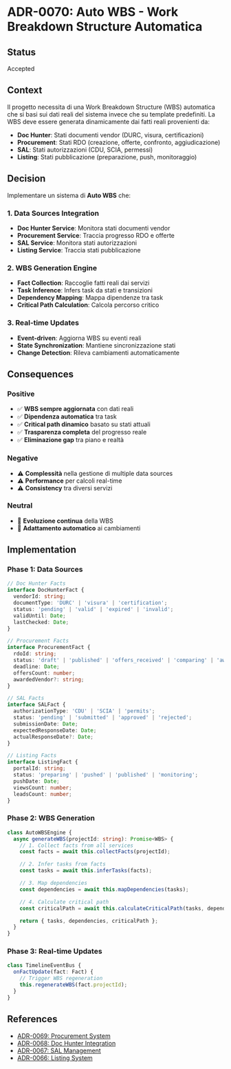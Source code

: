 # ADR-0070: Auto WBS - Work Breakdown Structure Automatica

## Status

Accepted

## Context

Il progetto necessita di una Work Breakdown Structure (WBS) automatica che si basi sui dati reali del sistema invece che su template predefiniti. La WBS deve essere generata dinamicamente dai fatti reali provenienti da:

- **Doc Hunter**: Stati documenti vendor (DURC, visura, certificazioni)
- **Procurement**: Stati RDO (creazione, offerte, confronto, aggiudicazione)
- **SAL**: Stati autorizzazioni (CDU, SCIA, permessi)
- **Listing**: Stati pubblicazione (preparazione, push, monitoraggio)

## Decision

Implementare un sistema di **Auto WBS** che:

### 1. **Data Sources Integration**

- **Doc Hunter Service**: Monitora stati documenti vendor
- **Procurement Service**: Traccia progresso RDO e offerte
- **SAL Service**: Monitora stati autorizzazioni
- **Listing Service**: Traccia stati pubblicazione

### 2. **WBS Generation Engine**

- **Fact Collection**: Raccoglie fatti reali dai servizi
- **Task Inference**: Infers task da stati e transizioni
- **Dependency Mapping**: Mappa dipendenze tra task
- **Critical Path Calculation**: Calcola percorso critico

### 3. **Real-time Updates**

- **Event-driven**: Aggiorna WBS su eventi reali
- **State Synchronization**: Mantiene sincronizzazione stati
- **Change Detection**: Rileva cambiamenti automaticamente

## Consequences

### Positive

- ✅ **WBS sempre aggiornata** con dati reali
- ✅ **Dipendenza automatica** tra task
- ✅ **Critical path dinamico** basato su stati attuali
- ✅ **Trasparenza completa** del progresso reale
- ✅ **Eliminazione gap** tra piano e realtà

### Negative

- ⚠️ **Complessità** nella gestione di multiple data sources
- ⚠️ **Performance** per calcoli real-time
- ⚠️ **Consistency** tra diversi servizi

### Neutral

- 🔄 **Evoluzione continua** della WBS
- 🔄 **Adattamento automatico** ai cambiamenti

## Implementation

### Phase 1: Data Sources

```typescript
// Doc Hunter Facts
interface DocHunterFact {
  vendorId: string;
  documentType: 'DURC' | 'visura' | 'certification';
  status: 'pending' | 'valid' | 'expired' | 'invalid';
  validUntil: Date;
  lastChecked: Date;
}

// Procurement Facts
interface ProcurementFact {
  rdoId: string;
  status: 'draft' | 'published' | 'offers_received' | 'comparing' | 'awarded';
  deadline: Date;
  offersCount: number;
  awardedVendor?: string;
}

// SAL Facts
interface SALFact {
  authorizationType: 'CDU' | 'SCIA' | 'permits';
  status: 'pending' | 'submitted' | 'approved' | 'rejected';
  submissionDate: Date;
  expectedResponseDate: Date;
  actualResponseDate?: Date;
}

// Listing Facts
interface ListingFact {
  portalId: string;
  status: 'preparing' | 'pushed' | 'published' | 'monitoring';
  pushDate: Date;
  viewsCount: number;
  leadsCount: number;
}
```

### Phase 2: WBS Generation

```typescript
class AutoWBSEngine {
  async generateWBS(projectId: string): Promise<WBS> {
    // 1. Collect facts from all services
    const facts = await this.collectFacts(projectId);

    // 2. Infer tasks from facts
    const tasks = await this.inferTasks(facts);

    // 3. Map dependencies
    const dependencies = await this.mapDependencies(tasks);

    // 4. Calculate critical path
    const criticalPath = await this.calculateCriticalPath(tasks, dependencies);

    return { tasks, dependencies, criticalPath };
  }
}
```

### Phase 3: Real-time Updates

```typescript
class TimelineEventBus {
  onFactUpdate(fact: Fact) {
    // Trigger WBS regeneration
    this.regenerateWBS(fact.projectId);
  }
}
```

## References

- [ADR-0069: Procurement System](./ADR-0069-procurement-system.md)
- [ADR-0068: Doc Hunter Integration](./ADR-0068-doc-hunter.md)
- [ADR-0067: SAL Management](./ADR-0067-sal-management.md)
- [ADR-0066: Listing System](./ADR-0066-listing-system.md)

